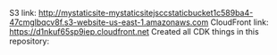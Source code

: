 S3 link:
http://mystaticsite-mystaticsitejsccstaticbucket1c589ba4-47cmglbqcv8f.s3-website-us-east-1.amazonaws.com
CloudFront link: https://d1nkuf65sp9iep.cloudfront.net Created all CDK things in
this repository:
